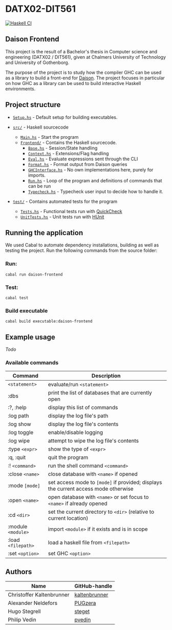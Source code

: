# DATX02-DIT561

[![Haskell CI](https://github.com/PUGzera/DATX02-DIT561/actions/workflows/haskell.yaml/badge.svg?branch=develop)](https://github.com/PUGzera/DATX02-DIT561/actions/workflows/haskell.yaml)

## Daison Frontend

This project is the result of a Bachelor's thesis in Computer science and engineering (DATX02 / DIT561), given at Chalmers University of Technology and University of Gothenborg.

The purpose of the project is to study how the compiler GHC can be used as a library to build a front-end for [Daison](https://github.com/krangelov/daison). The project focuses in particular on how GHC as a library can be used to build interactive Haskell environments.

## Project structure

- [`Setup.hs`](Setup.hs) - Default setup for building executables.
- [`src/`](src) - Haskell sourcecode
  - [`Main.hs`](src/Main.hs) - Start the program
  - [`Frontend/`](src/Frontend) - Contains the Haskell sourcecode.
    - [`Base.hs`](src/Frontend/Base.hs) - Session/State handling
    - [`Context.hs`](src/Frontend/Context.hs) - Extensions/Flag handling
    - [`Eval.hs`](src/Frontend/Eval.hs) - Evaluate expressions sent through the CLI
    - [`Format.hs`](src/Frontend/Format.hs) - Format output from Daison queries
    - [`GHCInterface.hs`](src/Frontend/GHCInterface.hs) - No own implementations here, purely for imports.
    - [`Run.hs`](src/Frontend/Run.hs) - Loop of the program and definitions of commands that can be run
    - [`Typecheck.hs`](src/Frontend/Typecheck.hs) - Typecheck user input to decide how to handle it.

- [`test/`](test) - Contains automated tests for the program
  - [`Tests.hs`](test/Tests.hs) - Functional tests run with [QuickCheck](https://hackage.haskell.org/package/QuickCheck)
  - [`UnitTests.hs`](test/UnitTests.hs) - Unit tests run with [HUnit](https://hackage.haskell.org/package/HUnit)

## Running the application
We used Cabal to automate dependency installations, building as well as testing the project. Run the following commands from the source folder:

### Run:
`cabal run daison-frontend`

### Test:
`cabal test`

### Build executable
`cabal build executable:daison-frontend`

## Example usage
*Todo*
### Available commands
| Command            | Description                                                            |
| ------------------ | ---------------------------------------------------------------------- |
| `<statement>`      | evaluate/run `<statement>`                                             |
| :dbs               | print the list of databases that are currently open                    |
| :?, :help          | display this list of commands                                          |
| :log path          | display the log file's path                                            |
| :log show          | display the log file's contents                                        |
| :log toggle        | enable/disable logging                                                 |
| :log wipe          | attempt to wipe the log file's contents                                |
| :type `<expr>`     | show the type of `<expr>`                                              |
| :q, :quit          | quit the program                                                       |
| :! `<command>`     | run the shell command `<command>`                                      |
| :close `<name>`    | close database with `<name>` if opened                                 |
| :mode `[mode]`     | set access mode to `[mode]` if provided; displays the current access mode otherwise  |
| :open `<name>`     | open database with `<name>` or set focus to `<name>` if already opened |
| :cd `<dir>`        | set the current directory to `<dir>` (relative to current location)    |
| :module `<module>` | import `<module>` if it exists and is in scope                         |
| :load `<filepath>` | load a haskell file from `<filepath>`                                  |
| :set `<option>`    | set GHC `<option>`                                                     |
## Authors

| Name                      | GitHub-handle                                     |
| ------------------------- | ------------------------------------------------- |
| Christoffer Kaltenbrunner | [kaltenbrunner](https://github.com/kaltenbrunner) |
| Alexander Neldefors       | [PUGzera](https://github.com/PUGzera)             |
| Hugo Stegrell             | [steget](https://github.com/steget)               |
| Philip Vedin              | [pvedin](https://github.com/pvedin)               |
